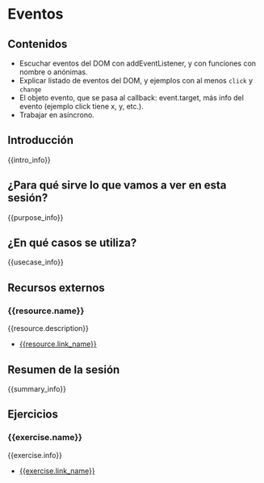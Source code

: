 # Eventos

## Contenidos

- Escuchar eventos del DOM con addEventListener, y con funciones con nombre o anónimas.
- Explicar listado de eventos del DOM, y ejemplos con al menos `click` y `change`
- El objeto evento, que se pasa al callback: event.target, más info del evento (ejemplo click tiene x, y, etc.).
- Trabajar en asíncrono.


## Introducción

{{intro_info}}


## ¿Para qué sirve lo que vamos a ver en esta sesión?

{{purpose_info}}


## ¿En qué casos se utiliza?

{{usecase_info}}


## Recursos externos

### {{resource.name}}

{{resource.description}}

- [{{resource.link_name}}]({{resource.url}})


## Resumen de la sesión

{{summary_info}}


## Ejercicios

### {{exercise.name}}

{{exercise.info}}

- [{{exercise.link_name}}]({{exercise.url}})

